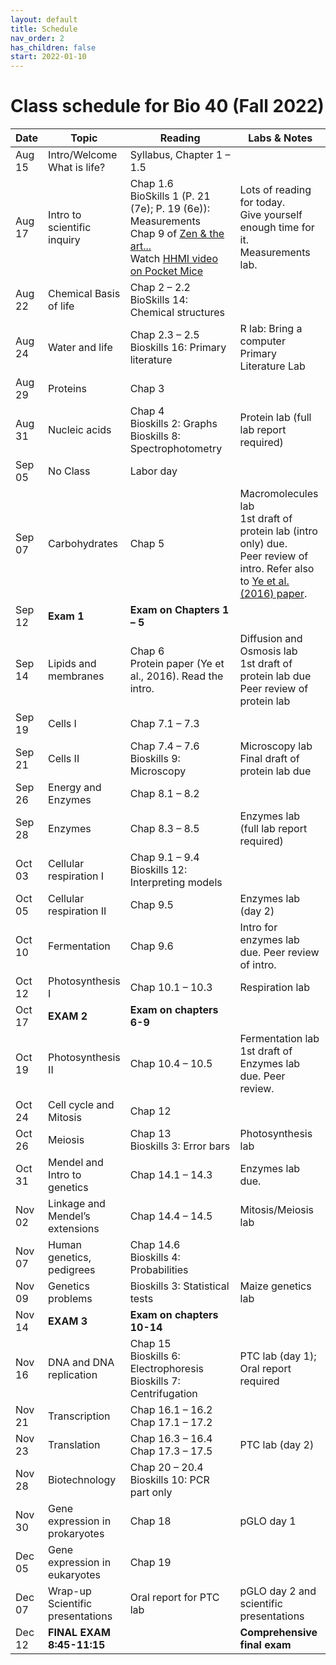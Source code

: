 ```yaml
---
layout: default
title: Schedule
nav_order: 2
has_children: false
start: 2022-01-10
---
```


# Class schedule for Bio 40 (Fall 2022)

<style>
@media print{
  @page {
    size: 8.5in 11in;
    margin-left: 0in;
    margin-right: 0in;
    padding: 0in;
    border: 0in;
  }
body {
  margin-left: 0in;
  margin-right: 0in;
  padding: 0in;
  border: 0in;
}

table td {
  font-size: 8pt;
  padding: 0pt 2pt 0pt 2pt;
}
table {
  table-layout: fixed;
  width: 100%;
  page-break-before: avoid;
}
}
table th:first-of-type {
    width: 10%;
}
table th:nth-of-type(2) {
    width: 20%;
}
table th:nth-of-type(3) {
    width: 40%;
}
table th:nth-of-type(4) {
    width: 30%;
}
</style>

| Date | Topic | Reading | Labs & Notes |
|---|---|---|---|
| Aug 15 | Intro/Welcome<br>What is life? | Syllabus, Chapter 1 – 1.5 |  |
| Aug 17 | Intro to scientific inquiry | Chap 1.6<br>BioSkills 1 (P. 21 (7e); P. 19 (6e)): Measurements<br>Chap 9 of [Zen & the art...]({{site.url}}/b40/assets/ch01/ZenAndTheArt_embedded.pdf)<br>Watch [HHMI video on Pocket Mice](https://www.biointeractive.org/classroom-resources/making-fittest-natural-selection-and-adaptation) | Lots of reading for today. <br>Give yourself enough time for it.<br>Measurements lab. |
| Aug 22 | Chemical Basis of life | Chap 2 – 2.2<br>BioSkills 14: Chemical structures |  |
| Aug 24 | Water and life | Chap 2.3 – 2.5<br>Bioskills 16: Primary literature | R lab: Bring a computer <br>Primary Literature Lab |
| Aug 29 | Proteins | Chap 3 |  |
| Aug 31 | Nucleic acids | Chap 4<br>Bioskills 2: Graphs<br>Bioskills 8: Spectrophotometry | Protein lab (full lab report required) |
| Sep 05 | No Class | Labor day |  |
| Sep 07 | Carbohydrates | Chap 5 | Macromolecules lab<br>1st draft of protein lab (intro only) due. <br>Peer review of intro. Refer also to [Ye et al. (2016) paper]({{site.url}}/b40/assets/labs/Ye_etal_Heating_Proteins.pdf).  |
| Sep 12 | **Exam 1** | **Exam on Chapters 1 – 5** |  |
| Sep 14 | Lipids and membranes | Chap 6<br>Protein paper (Ye et al., 2016). Read the intro. | Diffusion and Osmosis lab<br>1st draft of protein lab due<br>Peer review of protein lab |
| Sep 19 | Cells I | Chap 7.1 – 7.3 |  |
| Sep 21 | Cells II | Chap 7.4 – 7.6<br>Bioskills 9: Microscopy | Microscopy lab<br>Final draft of protein lab due |
| Sep 26 | Energy and Enzymes | Chap 8.1 – 8.2 |  |
| Sep 28 | Enzymes | Chap 8.3 – 8.5 | Enzymes lab (full lab report required) |
| Oct 03 | Cellular respiration I | Chap 9.1 – 9.4<br>Bioskills 12: Interpreting models |  |
| Oct 05 | Cellular respiration II | Chap 9.5 | Enzymes lab (day 2) |
| Oct 10 | Fermentation | Chap 9.6 | Intro for enzymes lab due. Peer review of intro. |
| Oct 12 | Photosynthesis I | Chap 10.1 – 10.3 | Respiration lab |
| Oct 17 | **EXAM 2** | **Exam on chapters 6-9** |  |
| Oct 19 | Photosynthesis II | Chap 10.4 – 10.5 | Fermentation lab<br>1st draft of Enzymes lab due. Peer review. |
| Oct 24 | Cell cycle and Mitosis | Chap 12 |  |
| Oct 26 | Meiosis | Chap 13<br>Bioskills 3: Error bars | Photosynthesis lab |
| Oct 31 | Mendel and Intro to genetics | Chap 14.1 – 14.3 | Enzymes lab due. |
| Nov 02 | Linkage and Mendel’s extensions | Chap 14.4 – 14.5 | Mitosis/Meiosis lab |
| Nov 07 | Human genetics, pedigrees | Chap 14.6<br>Bioskills 4: Probabilities |  |
| Nov 09 | Genetics problems | Bioskills 3: Statistical tests | Maize genetics lab |
| Nov 14 | **EXAM 3** | **Exam on chapters 10-14** |  |
| Nov 16 | DNA and DNA replication | Chap 15<br>Bioskills 6: Electrophoresis<br>Bioskills 7: Centrifugation | PTC lab (day 1); Oral report required |
| Nov 21 | Transcription | Chap 16.1 – 16.2<br>Chap 17.1 – 17.2 |  |
| Nov 23 | Translation | Chap 16.3 – 16.4<br>Chap 17.3 – 17.5 | PTC lab (day 2) |
| Nov 28 | Biotechnology | Chap 20 – 20.4<br>Bioskills 10: PCR part only |  |
| Nov 30 | Gene expression in prokaryotes | Chap 18 | pGLO day 1 |
| Dec 05 | Gene expression in eukaryotes | Chap 19 |  |
| Dec 07 | Wrap-up<br>Scientific presentations | Oral report for PTC lab | pGLO day 2 and scientific presentations |
| Dec 12 | **FINAL EXAM**<br>**8:45-11:15** |  | **Comprehensive final exam** |
